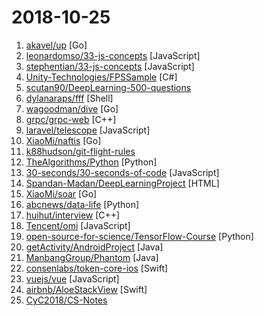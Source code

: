 # 2018-10-25

1. [akavel/up](https://github.com/akavel/up "Ultimate Plumber is a tool for writing Linux pipes with instant live preview") [Go]
2. [leonardomso/33-js-concepts](https://github.com/leonardomso/33-js-concepts "📜 33 concepts every JavaScript developer should know.") [JavaScript]
3. [stephentian/33-js-concepts](https://github.com/stephentian/33-js-concepts "📜 每个 JavaScript 工程师都应懂的33个概念 @leonardomso") [JavaScript]
4. [Unity-Technologies/FPSSample](https://github.com/Unity-Technologies/FPSSample "A first person multiplayer shooter example project in Unity") [C#]
5. [scutan90/DeepLearning-500-questions](https://github.com/scutan90/DeepLearning-500-questions "深度学习500问，以问答形式对常用的概率知识、线性代数、机器学习、深度学习、计算机视觉等热点问题进行阐述，以帮助自己及有需要的读者。 全书分为15个章节，近20万字。由于水平有限，书中不妥之处恳请广大读者批评指正。 未完待续............ 如有意合作，联系scutjy2015@163.com 版权所有，违权必究 Tan 2018.06") 
6. [dylanaraps/fff](https://github.com/dylanaraps/fff "🚀 fucking fast file-manager") [Shell]
7. [wagoodman/dive](https://github.com/wagoodman/dive "A tool for exploring each layer in a docker image") [Go]
8. [grpc/grpc-web](https://github.com/grpc/grpc-web "gRPC for Web Clients") [C++]
9. [laravel/telescope](https://github.com/laravel/telescope "") [JavaScript]
10. [XiaoMi/naftis](https://github.com/XiaoMi/naftis "An awesome dashboard for Istio built with love.") [Go]
11. [k88hudson/git-flight-rules](https://github.com/k88hudson/git-flight-rules "Flight rules for git") 
12. [TheAlgorithms/Python](https://github.com/TheAlgorithms/Python "All Algorithms implemented in Python") [Python]
13. [30-seconds/30-seconds-of-code](https://github.com/30-seconds/30-seconds-of-code "Curated collection of useful JavaScript snippets that you can understand in 30 seconds or less.") [JavaScript]
14. [Spandan-Madan/DeepLearningProject](https://github.com/Spandan-Madan/DeepLearningProject "An in-depth machine learning tutorial introducing readers to a whole machine learning pipeline from scratch.") [HTML]
15. [XiaoMi/soar](https://github.com/XiaoMi/soar "SQL Optimizer And Rewriter") [Go]
16. [abcnews/data-life](https://github.com/abcnews/data-life "") [Python]
17. [huihut/interview](https://github.com/huihut/interview "📚 C/C++面试知识总结") [C++]
18. [Tencent/omi](https://github.com/Tencent/omi "Next generation web framework in 4kb JavaScript (Web Components + JSX + Proxy + Store + Path Updating)") [JavaScript]
19. [open-source-for-science/TensorFlow-Course](https://github.com/open-source-for-science/TensorFlow-Course "Simple and ready-to-use tutorials for TensorFlow") [Python]
20. [getActivity/AndroidProject](https://github.com/getActivity/AndroidProject "An advanced template project") [Java]
21. [ManbangGroup/Phantom](https://github.com/ManbangGroup/Phantom "Phantom — 唯一零 Hook 稳定占坑类 Android 热更新插件化方案") [Java]
22. [consenlabs/token-core-ios](https://github.com/consenlabs/token-core-ios "a blockchain private key management library on iOS") [Swift]
23. [vuejs/vue](https://github.com/vuejs/vue "🖖 A progressive, incrementally-adoptable JavaScript framework for building UI on the web.") [JavaScript]
24. [airbnb/AloeStackView](https://github.com/airbnb/AloeStackView "A simple class for laying out a collection of views with a convenient API, while leveraging the power of Auto Layout.") [Swift]
25. [CyC2018/CS-Notes](https://github.com/CyC2018/CS-Notes "📚 Computer Science Learning Notes") 
